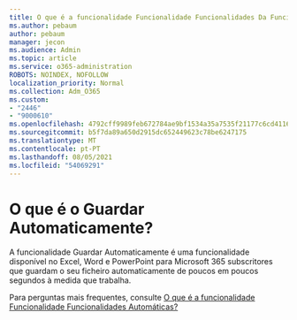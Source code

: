 ```yaml
---
title: O que é a funcionalidade Funcionalidade Funcionalidades Da Funcionalidade Funcionalidades Automáticas?
ms.author: pebaum
author: pebaum
manager: jecon
ms.audience: Admin
ms.topic: article
ms.service: o365-administration
ROBOTS: NOINDEX, NOFOLLOW
localization_priority: Normal
ms.collection: Adm_O365
ms.custom:
- "2446"
- "9000610"
ms.openlocfilehash: 4792cff9989feb672784ae9bf1534a35a7535f21177c6cd41169796536fb41ce
ms.sourcegitcommit: b5f7da89a650d2915dc652449623c78be6247175
ms.translationtype: MT
ms.contentlocale: pt-PT
ms.lasthandoff: 08/05/2021
ms.locfileid: "54069291"
---
```

# <a name="what-is-autosave"></a>O que é o Guardar Automaticamente?

A funcionalidade Guardar Automaticamente é uma funcionalidade disponível no Excel, Word e PowerPoint para Microsoft 365 subscritores que guardam o seu ficheiro automaticamente de poucos em poucos segundos à medida que trabalha. 

Para perguntas mais frequentes, consulte [O que é a funcionalidade Funcionalidade Funcionalidades Automáticas?](https://support.office.com/article/6d6bd723-ebfd-4e40-b5f6-ae6e8088f7a5)